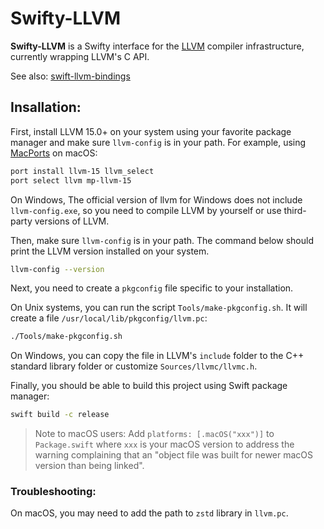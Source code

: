 # Swifty-LLVM

**Swifty-LLVM** is a Swifty interface for the [LLVM](https://llvm.org) compiler infrastructure, currently wrapping LLVM's C API.

See also: [swift-llvm-bindings](https://github.com/apple/swift-llvm-bindings)

## Insallation:

First, install LLVM 15.0+ on your system using your favorite package manager and make sure `llvm-config` is in your path.
For example, using [MacPorts](https://www.macports.org) on macOS:

```bash
port install llvm-15 llvm_select
port select llvm mp-llvm-15
```

On Windows, The official version of llvm for Windows does not include `llvm-config.exe`, so you need to compile LLVM by yourself or use third-party versions of LLVM.

Then, make sure `llvm-config` is in your path.
The command below should print the LLVM version installed on your system. 

```bash
llvm-config --version
```

Next, you need to create a `pkgconfig` file specific to your installation.

On Unix systems, you can run the script `Tools/make-pkgconfig.sh`.
It will create a file `/usr/local/lib/pkgconfig/llvm.pc`:

```bash
./Tools/make-pkgconfig.sh
``` 

On Windows, you can copy the file in LLVM's `include` folder to the C++ standard library folder or customize `Sources/llvmc/llvmc.h`.

Finally, you should be able to build this project using Swift package manager:

```bash
swift build -c release
```

> Note to macOS users: Add `platforms: [.macOS("xxx")]` to `Package.swift` where `xxx` is your macOS version to address the warning complaining that an "object file was built for newer macOS version than being linked".

### Troubleshooting:

On macOS, you may need to add the path to `zstd` library in `llvm.pc`.
